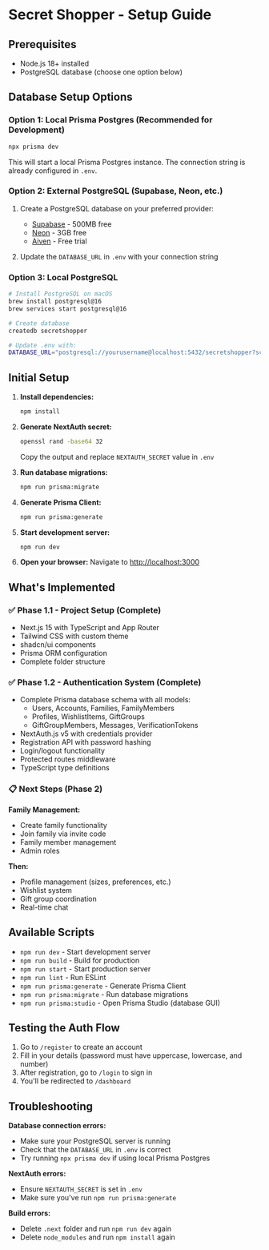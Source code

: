 # Secret Shopper - Setup Guide

## Prerequisites

- Node.js 18+ installed
- PostgreSQL database (choose one option below)

## Database Setup Options

### Option 1: Local Prisma Postgres (Recommended for Development)
```bash
npx prisma dev
```
This will start a local Prisma Postgres instance. The connection string is already configured in `.env`.

### Option 2: External PostgreSQL (Supabase, Neon, etc.)
1. Create a PostgreSQL database on your preferred provider:
   - [Supabase](https://supabase.com) - 500MB free
   - [Neon](https://neon.tech) - 3GB free
   - [Aiven](https://aiven.io) - Free trial

2. Update the `DATABASE_URL` in `.env` with your connection string

### Option 3: Local PostgreSQL
```bash
# Install PostgreSQL on macOS
brew install postgresql@16
brew services start postgresql@16

# Create database
createdb secretshopper

# Update .env with:
DATABASE_URL="postgresql://yourusername@localhost:5432/secretshopper?schema=public"
```

## Initial Setup

1. **Install dependencies:**
   ```bash
   npm install
   ```

2. **Generate NextAuth secret:**
   ```bash
   openssl rand -base64 32
   ```
   Copy the output and replace `NEXTAUTH_SECRET` value in `.env`

3. **Run database migrations:**
   ```bash
   npm run prisma:migrate
   ```

4. **Generate Prisma Client:**
   ```bash
   npm run prisma:generate
   ```

5. **Start development server:**
   ```bash
   npm run dev
   ```

6. **Open your browser:**
   Navigate to [http://localhost:3000](http://localhost:3000)

## What's Implemented

### ✅ Phase 1.1 - Project Setup (Complete)
- Next.js 15 with TypeScript and App Router
- Tailwind CSS with custom theme
- shadcn/ui components
- Prisma ORM configuration
- Complete folder structure

### ✅ Phase 1.2 - Authentication System (Complete)
- Complete Prisma database schema with all models:
  - Users, Accounts, Families, FamilyMembers
  - Profiles, WishlistItems, GiftGroups
  - GiftGroupMembers, Messages, VerificationTokens
- NextAuth.js v5 with credentials provider
- Registration API with password hashing
- Login/logout functionality
- Protected routes middleware
- TypeScript type definitions

### 📋 Next Steps (Phase 2)

**Family Management:**
- Create family functionality
- Join family via invite code
- Family member management
- Admin roles

**Then:**
- Profile management (sizes, preferences, etc.)
- Wishlist system
- Gift group coordination
- Real-time chat

## Available Scripts

- `npm run dev` - Start development server
- `npm run build` - Build for production
- `npm run start` - Start production server
- `npm run lint` - Run ESLint
- `npm run prisma:generate` - Generate Prisma Client
- `npm run prisma:migrate` - Run database migrations
- `npm run prisma:studio` - Open Prisma Studio (database GUI)

## Testing the Auth Flow

1. Go to `/register` to create an account
2. Fill in your details (password must have uppercase, lowercase, and number)
3. After registration, go to `/login` to sign in
4. You'll be redirected to `/dashboard`

## Troubleshooting

**Database connection errors:**
- Make sure your PostgreSQL server is running
- Check that the `DATABASE_URL` in `.env` is correct
- Try running `npx prisma dev` if using local Prisma Postgres

**NextAuth errors:**
- Ensure `NEXTAUTH_SECRET` is set in `.env`
- Make sure you've run `npm run prisma:generate`

**Build errors:**
- Delete `.next` folder and run `npm run dev` again
- Delete `node_modules` and run `npm install` again

